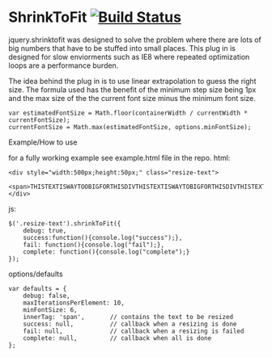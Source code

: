 ShrinkToFit [![Build Status](https://secure.travis-ci.org/Krinkle/travis-ci-node-and-browser-qunit.png)](http://travis-ci.org/AndrewKL/ShrinkToFit)
===========

jquery.shrinktofit was designed to solve the problem where there are lots of big numbers that have to be stuffed into small places. This plug in is designed for slow enviorments such as IE8 where repeated optimization loops are a performance burden.  

The idea behind the plug in is to use linear extrapolation to guess the right size.  The formula used has the benefit of the minimum step size being 1px and the max size of the the current font size minus the minimum font size.
```
var estimatedFontSize = Math.floor(containerWidth / currentWidth * currentFontSize);
currentFontSize = Math.max(estimatedFontSize, options.minFontSize);
```

Example/How to use

for a fully working example see example.html file in the repo.
html:
```
<div style="width:500px;height:50px;" class="resize-text">
    <span>THISTEXTISWAYTOOBIGFORTHISDIVTHISTEXTISWAYTOBIGFORTHISDIVTHISTEXTISWAYTOBIGFORTY</span>
</div>
```
js:
```
$('.resize-text').shrinkToFit({
    debug: true, 
    success:function(){console.log("success");}, 
    fail: function(){console.log("fail");},
    complete: function(){console.log("complete");}
});
```

options/defaults
```
var defaults = {
    debug: false,
    maxIterationsPerElement: 10,
    minFontSize: 6,
    innerTag: 'span',       // contains the text to be resized
    success: null,          // callback when a resizing is done
    fail: null,             // callback when a resizing is failed
    complete: null,         // callback when all is done
};
```

 
